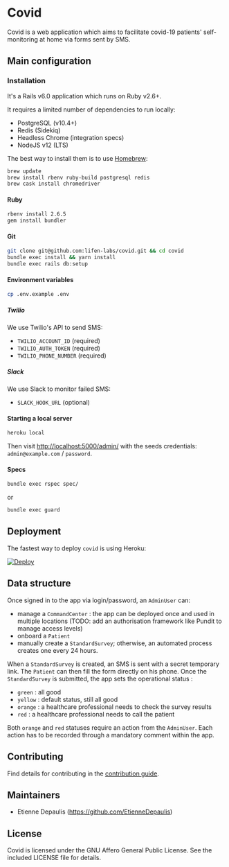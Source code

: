 # Covid

Covid is a web application which aims to facilitate covid-19 patients' self-monitoring at home via forms sent by SMS.

## Main configuration

### Installation

It's a Rails v6.0 application which runs on Ruby v2.6+.

It requires a limited number of dependencies to run locally:

- PostgreSQL (v10.4+)
- Redis (Sidekiq)
- Headless Chrome (integration specs)
- NodeJS v12 (LTS)

The best way to install them is to use [Homebrew](https://brew.sh/index_fr.html):

```bash
brew update
brew install rbenv ruby-build postgresql redis
brew cask install chromedriver
```

#### Ruby

```bash
rbenv install 2.6.5
gem install bundler
```

#### Git

```bash
git clone git@github.com:lifen-labs/covid.git && cd covid
bundle exec install && yarn install
bundle exec rails db:setup
```

#### Environment variables

```bash
cp .env.example .env
```

##### Twilio

We use Twilio's API to send SMS:
- `TWILIO_ACCOUNT_ID` (required)
- `TWILIO_AUTH_TOKEN` (required)
- `TWILIO_PHONE_NUMBER` (required)

##### Slack

We use Slack to monitor failed SMS:
- `SLACK_HOOK_URL` (optional)

#### Starting a local server

```bash
heroku local
```

Then visit [http://localhost:5000/admin/](http://localhost:5000/admin/) with the seeds credentials: `admin@example.com` / `password`.


#### Specs

```bash
bundle exec rspec spec/
```

or

```bash
bundle exec guard
```

## Deployment

The fastest way to deploy `covid` is using Heroku:

[![Deploy](https://www.herokucdn.com/deploy/button.svg)](https://heroku.com/deploy)

## Data structure

Once signed in to the app via login/password, an `AdminUser` can:
- manage a `CommandCenter` : the app can be deployed once and used in multiple locations (TODO: add an authorisation framework like Pundit to manage access levels)
- onboard a `Patient`
- manually create a `StandardSurvey`; otherwise, an automated process creates one every 24 hours.

When a `StandardSurvey` is created, an SMS is sent with a secret temporary link. The `Patient` can then fill the form directly on his phone.
Once the `StandardSurvey` is submitted, the app sets the operational status :
- `green` : all good
- `yellow` : default status, still all good
- `orange` : a healthcare professional needs to check the survey results
- `red` : a healthcare professional needs to call the patient

Both `orange` and `red` statuses require an action from the `AdminUser`. Each action has to be recorded through a mandatory comment within the app.

## Contributing

Find details for contributing in the [contribution guide].

[contribution guide]: https://github.com/lifen-labs/covid/blob/master/CONTRIBUTING.md

## Maintainers

* Etienne Depaulis (https://github.com/EtienneDepaulis)

## License

Covid is licensed under the GNU Affero General Public License. See the included LICENSE file for details.

